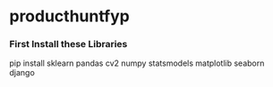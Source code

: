 # producthuntfyp
### First Install these Libraries
pip install sklearn pandas cv2 numpy statsmodels matplotlib seaborn django
